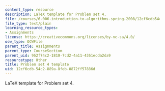 ```yaml
---
content_type: resource
description: LaTeX template for Problem set 4.
file: /courses/6-006-introduction-to-algorithms-spring-2008/12cf6cdb54c2889a8feb0872ff57886d_ps4_template.tex
file_type: text/plain
learning_resource_types:
- Assignments
license: https://creativecommons.org/licenses/by-nc-sa/4.0/
ocw_type: OCWFile
parent_title: Assignments
parent_type: CourseSection
parent_uid: 962f74c2-1810-7cd2-4a11-4361ecda2da9
resourcetype: Other
title: Problem set 4 template
uid: 12cf6cdb-54c2-889a-8feb-0872ff57886d
---
```

LaTeX template for Problem set 4.